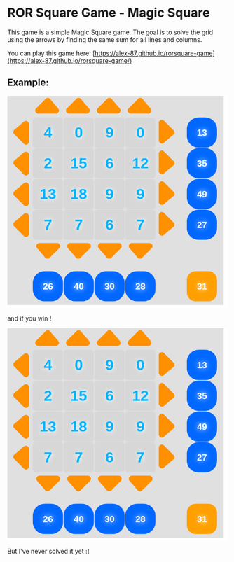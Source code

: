 ROR Square Game - Magic Square
==============================

  This game is a simple Magic Square game. The goal is to solve the grid
using the arrows by finding the same sum for all lines and columns.

  You can play this game here: [https://alex-87.github.io/rorsquare-game](https://alex-87.github.io/rorsquare-game/)

Example:
--------

![screen](https://raw.githubusercontent.com/alex-87/rorsquare-game/master/doc/screen1.png)

and if you win !

![screen](https://raw.githubusercontent.com/alex-87/rorsquare-game/master/doc/screen1.png)

But I've never solved it yet :(

